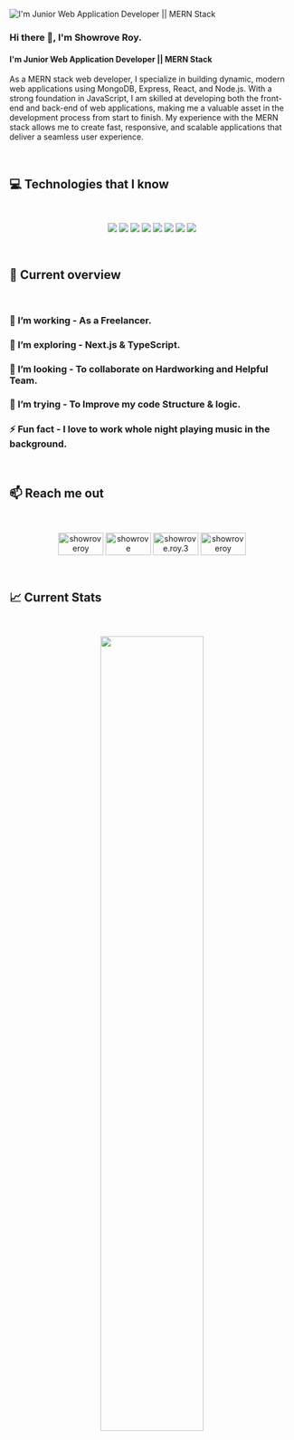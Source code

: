 ![I'm Junior Web Application Developer || MERN Stack](https://i.ibb.co/wyfbTVp/1.png)
### Hi there 👋, I'm Showrove Roy.
#### I'm Junior Web Application Developer || MERN Stack


As a MERN stack web developer, I specialize in building dynamic, modern web applications using MongoDB, Express, React, and Node.js. With a strong foundation in JavaScript, I am skilled at developing both the front-end and back-end of web applications, making me a valuable asset in the development process from start to finish. My experience with the MERN stack allows me to create fast, responsive, and scalable applications that deliver a seamless user experience.

<br />

## :computer: Technologies that I know
<br>
<p align="center">
<img src="https://github.com/mir-hussain/mir-hussain/blob/main/images/icons/HTML.png"/>
<img src="https://github.com/mir-hussain/mir-hussain/blob/main/images/icons/css.png"/>
<img src="https://github.com/mir-hussain/mir-hussain/blob/main/images/icons/JavaScript.png"/>
<img src="https://github.com/mir-hussain/mir-hussain/blob/main/images/icons/react.png"/>
<img src="https://github.com/mir-hussain/mir-hussain/blob/main/images/icons/tailwind.png"/>
<img src="https://github.com/mir-hussain/mir-hussain/blob/main/images/icons/Bootsrap.png"/>
<img src="https://github.com/mir-hussain/mir-hussain/blob/main/images/icons/node.png"/>
<img src="https://github.com/mir-hussain/mir-hussain/blob/main/images/icons/express.png"/>
</p><br/>

## :eyes: Current overview
<br/>

### 🔭 I’m working - As a Freelancer. 
### 🌱 I’m exploring - Next.js & TypeScript. 
### 👯 I’m looking - To collaborate on Hardworking and Helpful Team. 
### 🤔 I’m trying - To Improve my code Structure & logic. 
### ⚡ Fun fact - I love to work whole night playing music in the background.

<br/>

## :mailbox: Reach me out

<br />

<p align="center">
<a href="https://twitter.com/showroveroy" target="blank"><img align="center" src="https://raw.githubusercontent.com/rahuldkjain/github-profile-readme-generator/master/src/images/icons/Social/twitter.svg" alt="showroveroy" height="40" width="80" /></a>
<a href="https://linkedin.com/in/showrove" target="blank"><img align="center" src="https://raw.githubusercontent.com/rahuldkjain/github-profile-readme-generator/master/src/images/icons/Social/linked-in-alt.svg" alt="showrove" height="40" width="80" /></a>
<a href="https://fb.com/showrove.roy.3" target="blank"><img align="center" src="https://raw.githubusercontent.com/rahuldkjain/github-profile-readme-generator/master/src/images/icons/Social/facebook.svg" alt="showrove.roy.3" height="40" width="80" /></a>
<a href="https://instagram.com/showroveroy" target="blank"><img align="center" src="https://raw.githubusercontent.com/rahuldkjain/github-profile-readme-generator/master/src/images/icons/Social/instagram.svg" alt="showroveroy" height="40" width="80" /></a>
</p>

</br>

 ## :chart_with_upwards_trend: Current Stats

<br />
<p align="center">
  <img width="60%" src="https://github-readme-streak-stats.herokuapp.com/?user=showrove-roy&background=0D1117&sideNums=FFFFFF&sideLabels=9A9A9A&currStreakNum=FB8C00&dates=6E6E6E" />
</p>

